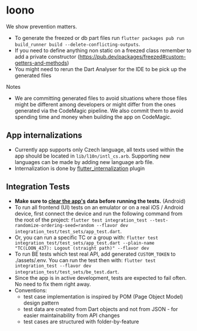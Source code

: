 # loono

We show prevention matters.

- To generate the freezed or db part files run `flutter packages pub run build_runner build --delete-conflicting-outputs`.
- If you need to define anything non static on a freezed class remember to add a private constructor (https://pub.dev/packages/freezed#custom-getters-and-methods)
- You might need to rerun the Dart Analyser for the IDE to be pick up the generated files

Notes

- We are committing generated files to avoid situations where those files might be different among
  developers or might differ from the ones generated via the CodeMagic pipeline. We also commit them to
  avoid spending time and money when building the app on CodeMagic.

## App internalizations

- Currently app supports only Czech language, all texts used within the app should be located in `lib/l10n/intl_cs.arb`. Supporting new languages can be made by adding new language arb file.
- Internalization is done by [flutter_internalization](https://flutter.dev/docs/development/accessibility-and-localization/internationalization) plugin

## Integration Tests
- **Make sure to <ins>clear the app's</ins> data before running the tests.** (Android)
- To run all frontend (UI) tests on an emulator or on a real iOS / Android device, first connect the device and run the following command from the root of the project:
`flutter test integration_test --test-randomize-ordering-seed=random --flavor dev integration_test/test_sets/app_test.dart`.
- Or, you can run a specific TC or a group with:
`flutter test integration_test/test_sets/app_test.dart --plain-name "TC(LOON_437): Logout (straight path)" --flavor dev`
- To run BE tests which test real API, add generated `CUSTOM_TOKEN` to ./assets/.env. You can run the test then with: `flutter test integration_test --flavor dev integration_test/test_sets/be_test.dart`.
- Since the app is in active development, tests are expected to fail often. No need to fix them right away.
- Conventions:
    - test case implementation is inspired by POM (Page Object Model) design pattern
    - test data are created from Dart objects and not from JSON - for easier maintainability from API changes
    - test cases are structured with folder-by-feature